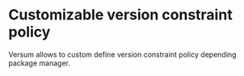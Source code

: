 # Customizable version constraint policy

Versum allows to custom define version constraint policy depending package manager.